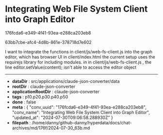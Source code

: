# Integrating Web File System Client into Graph Editor

176fcda6-e349-4f41-93ea-e288ca203eb8

63bb7cbe-afc4-4d8b-861e-378718d7e602

I want to integrate the functions in client/js/web-fs-client.js into the graph editor, which has browser UI in client/index.html 
the current setup uses the requirejs library for including modules. 
in in client/js/web-fs-client.js , the line  editor.setValue(content); isn't able to access the editor object

---

* **dataDir** : src/applications/claude-json-converter/data
* **rootDir** : claude-json-converter
* **applicationRootDir** : claude-json-converter
* **tags** : p10.p20.p30.p40.p50
* **done** : false
* **meta** : {
  "conv_uuid": "176fcda6-e349-4f41-93ea-e288ca203eb8",
  "conv_name": "Integrating Web File System Client into Graph Editor",
  "updated_at": "2024-07-30T09:06:58.288930Z"
}
* **filepath** : /home/danny/github-danny/hyperdata/docs/chat-archives/md/176f/2024-07-30_63b.md